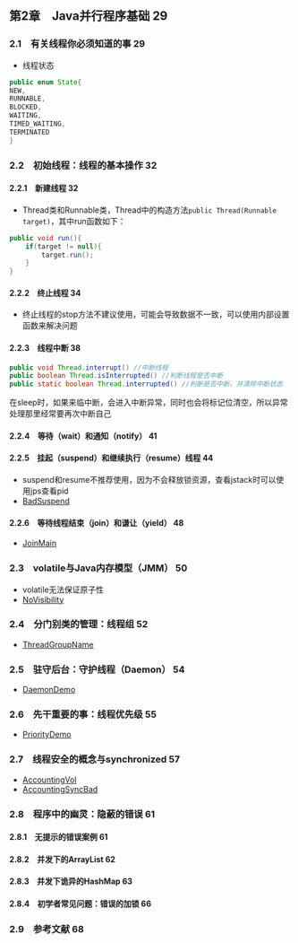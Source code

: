 ## 第2章　Java并行程序基础	29

### 2.1　有关线程你必须知道的事	29

- 线程状态

```java
public enum State{
NEW,
RUNNABLE,
BLOCKED,
WAITING,
TIMED_WAITING,
TERMINATED
}
```

### 2.2　初始线程：线程的基本操作	32
    
#### 2.2.1　新建线程	32

- Thread类和Runnable类，Thread中的构造方法`public Thread(Runnable target)`，其中run函数如下：

```java
public void run(){
    if(target != null){
        target.run();
    }
}
```

#### 2.2.2　终止线程	34

- 终止线程的stop方法不建议使用，可能会导致数据不一致，可以使用内部设置函数来解决问题

#### 2.2.3　线程中断	38

```java
public void Thread.interrupt() //中断线程
public boolean Thread.isInterrupted() //判断线程是否中断
public static boolean Thread.interrupted() //判断是否中断，并清除中断状态
```

在sleep时，如果来临中断，会进入中断异常，同时也会将标记位清空，所以异常处理那里经常要再次中断自己

#### 2.2.4　等待（wait）和通知（notify）	41
#### 2.2.5　挂起（suspend）和继续执行（resume）线程	44

- suspend和resume不推荐使用，因为不会释放锁资源，查看jstack时可以使用jps查看pid
- [BadSuspend](https://github.com/guanpengchn/java-concurrent-programming/blob/master/src/chapter2/BadSuspend.java)

#### 2.2.6　等待线程结束（join）和谦让（yield）	48

- [JoinMain](https://github.com/guanpengchn/java-concurrent-programming/blob/master/src/chapter2/JoinMain.java)
     
### 2.3　volatile与Java内存模型（JMM）	50

- volatile无法保证原子性
- [NoVisibility](https://github.com/guanpengchn/java-concurrent-programming/blob/master/src/chapter2/NoVisibility.java)

### 2.4　分门别类的管理：线程组	52

- [ThreadGroupName](https://github.com/guanpengchn/java-concurrent-programming/blob/master/src/chapter2/ThreadGroupName.java)

### 2.5　驻守后台：守护线程（Daemon）	54

- [DaemonDemo](https://github.com/guanpengchn/java-concurrent-programming/blob/master/src/chapter2/DaemonDemo.java)

### 2.6　先干重要的事：线程优先级	55

- [PriorityDemo](https://github.com/guanpengchn/java-concurrent-programming/blob/master/src/chapter2/PriorityDemo.java)

### 2.7　线程安全的概念与synchronized	57

- [AccountingVol](https://github.com/guanpengchn/java-concurrent-programming/blob/master/src/chapter2/AccountingVol.java)
- [AccountingSyncBad](https://github.com/guanpengchn/java-concurrent-programming/blob/master/src/chapter2/AccountingSyncBad.java)

### 2.8　程序中的幽灵：隐蔽的错误	61
    
#### 2.8.1　无提示的错误案例	61
#### 2.8.2　并发下的ArrayList	62
#### 2.8.3　并发下诡异的HashMap	63
#### 2.8.4　初学者常见问题：错误的加锁	66
        
### 2.9　参考文献	68